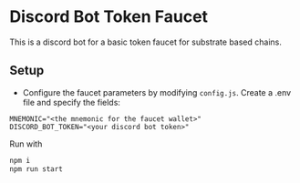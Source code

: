 # Discord Bot Token Faucet

This is a discord bot for a basic token faucet for substrate based chains.

## Setup

- Configure the faucet parameters by modifying `config.js`.
Create a .env file and specify  the fields:

``` 
MNEMONIC="<the mnemonic for the faucet wallet>"
DISCORD_BOT_TOKEN="<your discord bot token>"
```

Run with 

``` sh
npm i
npm run start
```